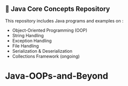 ## 🚀 Java Core Concepts Repository

This repository includes Java programs and examples on :
- Object-Oriented Programming (OOP)
- String Handling
- Exception Handling
- File Handling
- Serialization & Deserialization
- Collections Framework (ongoing)
# Java-OOPs-and-Beyond
